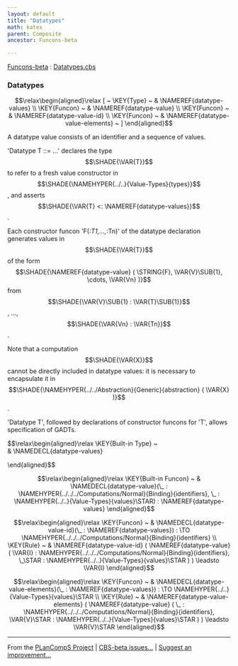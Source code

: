 ```yaml
---
layout: default
title: "Datatypes"
math: katex
parent: Composite
ancestor: Funcons-beta

---
```


[Funcons-beta] : [Datatypes.cbs]

### Datatypes
               


$$\relax\begin{aligned}\relax
  [ ~ 
  \KEY{Type} ~ & \NAMEREF{datatype-values} \\
  \KEY{Funcon} ~ & \NAMEREF{datatype-value} \\
  \KEY{Funcon} ~ & \NAMEREF{datatype-value-id} \\
  \KEY{Funcon} ~ & \NAMEREF{datatype-value-elements}
  ~ ]
\end{aligned}$$


  A datatype value consists of an identifier and a sequence of values.

  'Datatype T ::= ...' declares the type $$\SHADE{\VAR{T}}$$ to refer to a fresh value
  constructor in $$\SHADE{\NAMEHYPER{../..}{Value-Types}{types}}$$, and asserts $$\SHADE{\VAR{T} <: \NAMEREF{datatype-values}}$$. 
  
  Each constructor funcon 'F(_:T1,...,_:Tn)' of the datatype declaration
  generates values in $$\SHADE{\VAR{T}}$$ of the form $$\SHADE{\NAMEREF{datatype-value}
           ( \STRING{F},   
             \VAR{V}\SUB{1},   
             \cdots,   
             \VAR{Vn} )}$$ from
  $$\SHADE{\VAR{V}\SUB{1} : \VAR{T}\SUB{1}}$$, ..., $$\SHADE{\VAR{Vn} : \VAR{Tn}}$$.
  
  Note that a computation $$\SHADE{\VAR{X}}$$ cannot be directly included in datatype values:
  it is necessary to encapsulate it in $$\SHADE{\NAMEHYPER{../../Abstraction}{Generic}{abstraction}
           ( \VAR{X} )}$$.
  
  'Datatype T', followed by declarations of constructor funcons for 'T',
  allows specification of GADTs.


$$\relax\begin{aligned}\relax
  \KEY{Built-in Type} ~  
  & \NAMEDECL{datatype-values}  
  
\end{aligned}$$

$$\relax\begin{aligned}\relax
  \KEY{Built-in Funcon} ~ 
  & \NAMEDECL{datatype-value}(\_ : \NAMEHYPER{../../../Computations/Normal}{Binding}{identifiers}, \_ : \NAMEHYPER{../..}{Value-Types}{values}\STAR) : \NAMEREF{datatype-values}
\end{aligned}$$

$$\relax\begin{aligned}\relax
  \KEY{Funcon} ~ 
  & \NAMEDECL{datatype-value-id}(\_ : \NAMEREF{datatype-values}) :  \TO \NAMEHYPER{../../../Computations/Normal}{Binding}{identifiers}
\\
  \KEY{Rule} ~ 
    & \NAMEREF{datatype-value-id}
        ( \NAMEREF{datatype-value}
            ( \VAR{I} : \NAMEHYPER{../../../Computations/Normal}{Binding}{identifiers},    
              \_\STAR : \NAMEHYPER{../..}{Value-Types}{values}\STAR ) ) \leadsto
        \VAR{I}
\end{aligned}$$

$$\relax\begin{aligned}\relax
  \KEY{Funcon} ~ 
  & \NAMEDECL{datatype-value-elements}(\_ : \NAMEREF{datatype-values}) :  \TO \NAMEHYPER{../..}{Value-Types}{values}\STAR
\\
  \KEY{Rule} ~ 
    & \NAMEREF{datatype-value-elements}
        ( \NAMEREF{datatype-value}
            ( \_ : \NAMEHYPER{../../../Computations/Normal}{Binding}{identifiers},    
              \VAR{V}\STAR : \NAMEHYPER{../..}{Value-Types}{values}\STAR ) ) \leadsto
        \VAR{V}\STAR
\end{aligned}$$



[Funcons-beta]: /CBS-beta/math/Funcons-beta
  "FUNCONS-BETA"
[Unstable-Funcons-beta]: /CBS-beta/math/Unstable-Funcons-beta
  "UNSTABLE-FUNCONS-BETA"
[Languages-beta]: /CBS-beta/math/Languages-beta
  "LANGUAGES-BETA"
[Unstable-Languages-beta]: /CBS-beta/math/Unstable-Languages-beta
  "UNSTABLE-LANGUAGES-BETA"
[CBS-beta]: /CBS-beta 
  "CBS-BETA"


____

From the [PLanCompS Project] | [CBS-beta issues...] | [Suggest an improvement...]

[Datatypes.cbs]: /CBS-beta/Funcons-beta/Values/Composite/Datatypes/Datatypes.cbs
  "CBS SOURCE FILE"
[PLanCompS Project]: https://plancomps.github.io
  "PROGRAMMING LANGUAGE COMPONENTS AND SPECIFICATIONS PROJECT HOME PAGE"
[CBS-beta issues...]: https://github.com/plancomps/CBS-beta/issues
  "CBS-BETA ISSUE REPORTS ON GITHUB"
[Suggest an improvement...]: mailto:plancomps@gmail.com?Subject=CBS-beta%20-%20comment&Body=Re%3A%20CBS-beta%20specification%20at%20Values/Composite/Datatypes/Datatypes.cbs%0A%0AComment/Query/Issue/Suggestion%3A%0A%0A%0ASignature%3A%0A 
  "GENERATE AN EMAIL TEMPLATE"
